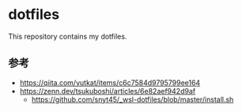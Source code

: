 # dotfiles

This repository contains my dotfiles.

## 参考

- <https://qiita.com/yutkat/items/c6c7584d9795799ee164>
- <https://zenn.dev/tsukuboshi/articles/6e82aef942d9af>
  - <https://github.com/snyt45/_wsl-dotfiles/blob/master/install.sh>
